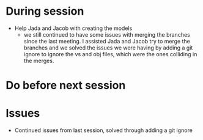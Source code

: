 # During session
- Help Jada and Jacob with creating the models
    * we still continued to have some issues with merging the branches since the last meeting. I assisted Jada and Jacob try to merge the branches and we solved the issues we were having by adding a git ignore to ignore the vs and obj files, which were the ones colliding in the merges. 

# Do before next session

# Issues
- Continued issues from last session, solved through adding a git ignore